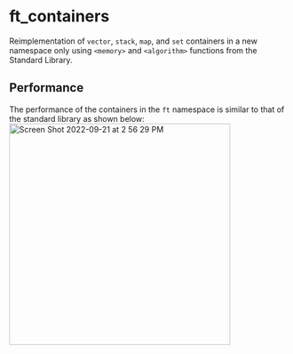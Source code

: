 # ft_containers

Reimplementation of `vector`, `stack`, `map`, and `set` containers in a new namespace only using `<memory>` and `<algorithm>` functions from the Standard Library.

## Performance
The performance of the containers in the `ft` namespace is similar to that of the standard library as shown below: 
<img width="398" alt="Screen Shot 2022-09-21 at 2 56 29 PM" src="https://user-images.githubusercontent.com/21006147/191509684-3c4e0598-7483-426e-a223-1870cdfa27eb.png">
